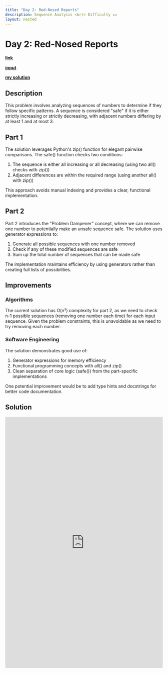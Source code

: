 ```yaml
---
title: "Day 2: Red-Nosed Reports"
description: Sequence Analysis <br/> Difficulty ★★
layout: nested
---
```


# Day 2: Red-Nosed Reports

[**link**](https://adventofcode.com/2024/day/2)

[**input**](https://github.com/olisheldon/aoc24/blob/main/data/day2.txt)

[**my solution**](https://github.com/olisheldon/aoc24/blob/main/python/day2.py)

## Description

This problem involves analyzing sequences of numbers to determine if they follow specific patterns. A sequence is considered "safe" if it is either strictly increasing or strictly decreasing, with adjacent numbers differing by at least 1 and at most 3.

## Part 1

The solution leverages Python's zip() function for elegant pairwise comparisons. The safe() function checks two conditions:
1. The sequence is either all increasing or all decreasing (using two all() checks with zip())
2. Adjacent differences are within the required range (using another all() with zip())

This approach avoids manual indexing and provides a clear, functional implementation.

## Part 2

Part 2 introduces the "Problem Dampener" concept, where we can remove one number to potentially make an unsafe sequence safe. The solution uses generator expressions to:
1. Generate all possible sequences with one number removed
2. Check if any of these modified sequences are safe
3. Sum up the total number of sequences that can be made safe

The implementation maintains efficiency by using generators rather than creating full lists of possibilities.

## Improvements

### Algorithms

The current solution has O(n²) complexity for part 2, as we need to check n-1 possible sequences (removing one number each time) for each input sequence. Given the problem constraints, this is unavoidable as we need to try removing each number.

### Software Engineering

The solution demonstrates good use of:
1. Generator expressions for memory efficiency
2. Functional programming concepts with all() and zip()
3. Clean separation of core logic (safe()) from the part-specific implementations

One potential improvement would be to add type hints and docstrings for better code documentation.

## Solution

<div class="aside">
<iframe frameborder="0" scrolling="yes" style="width:100%; height:800px;" allow="clipboard-write" src="https://emgithub.com/iframe.html?target=https%3A%2F%2Fgithub.com%2Folisheldon%2Faoc24%2Fblob%2Fmain%2Fpython%2Fday2.py&style=github-dark&type=code&showBorder=on&showLineNumbers=on&showCopy=on&fetchFromJsDelivr=on"></iframe>
</div>